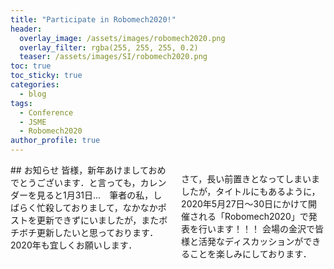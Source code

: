 ```yaml
---
title: "Participate in Robomech2020!"
header:
  overlay_image: /assets/images/robomech2020.png
  overlay_filter: rgba(255, 255, 255, 0.2)
  teaser: /assets/images/SI/robomech2020.png
toc: true
toc_sticky: true
categories:
  - blog
tags:
  - Conference
  - JSME
  - Robomech2020
author_profile: true
---
```

<div class="row">

<div class="medium-12  columns" markdown="1">
## お知らせ
皆様，新年あけましておめでとうございます．と言っても，カレンダーを見ると1月31日...　筆者の私，しばらく忙殺しておりまして，なかなかポストを更新できずにいましたが，またボチボチ更新したいと思っております．2020年も宜しくお願いします．

さて，長い前置きとなってしまいましたが，タイトルにもあるように，2020年5月27日〜30日にかけて開催される「Robomech2020」で発表を行います！！！
会場の金沢で皆様と活発なディスカッションができることを楽しみにしております．
